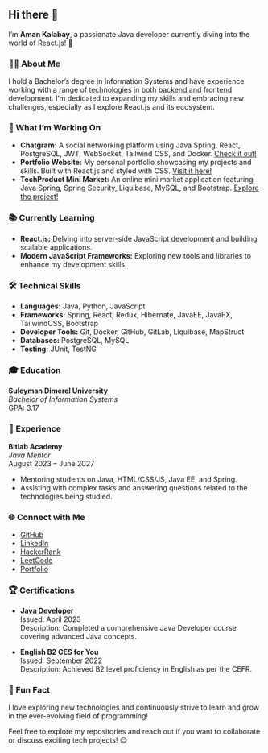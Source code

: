 
<!--
**Amansdfg/Amansdfg** is a ✨ _special_ ✨ repository because its `README.md` (this file) appears on your GitHub profile.

Here are some ideas to get you started:

- 🔭 I’m currently working on ...
- 🌱 I’m currently learning ...
- 👯 I’m looking to collaborate on ...
- 🤔 I’m looking for help with ...
- 💬 Ask me about ...
- 📫 How to reach me: ...
- 😄 Pronouns: ...
- ⚡ Fun fact: ...
-->
## Hi there 👋

I’m **Aman Kalabay**, a passionate Java developer currently diving into the world of React.js! 🚀

### 👨‍💻 About Me

I hold a Bachelor’s degree in Information Systems and have experience working with a range of technologies in both backend and frontend development. I’m dedicated to expanding my skills and embracing new challenges, especially as I explore React.js and its ecosystem.

### 🌟 What I’m Working On

- **Chatgram:** A social networking platform using Java Spring, React, PostgreSQL, JWT, WebSocket, Tailwind CSS, and Docker. [Check it out!](#)
- **Portfolio Website:** My personal portfolio showcasing my projects and skills. Built with React.js and styled with CSS. [Visit it here!](#)
- **TechProduct Mini Market:** An online mini market application featuring Java Spring, Spring Security, Liquibase, MySQL, and Bootstrap. [Explore the project!](#)

### 📚 Currently Learning

- **React.js:** Delving into server-side JavaScript development and building scalable applications.
- **Modern JavaScript Frameworks:** Exploring new tools and libraries to enhance my development skills.

### 🛠️ Technical Skills

- **Languages:** Java, Python, JavaScript
- **Frameworks:** Spring, React, Redux, Hibernate, JavaEE, JavaFX, TailwindCSS, Bootstrap
- **Developer Tools:** Git, Docker, GitHub, GitLab, Liquibase, MapStruct
- **Databases:** PostgreSQL, MySQL
- **Testing:** JUnit, TestNG

### 🎓 Education

**Suleyman Dimerel University**  
*Bachelor of Information Systems*  
GPA: 3.17

### 💼 Experience

**Bitlab Academy**  
*Java Mentor*  
August 2023 – June 2027  
- Mentoring students on Java, HTML/CSS/JS, Java EE, and Spring.
- Assisting with complex tasks and answering questions related to the technologies being studied.

### 🌐 Connect with Me

- [GitHub](https://github.com/Amansdfg)
- [LinkedIn](https://www.linkedin.com/in/amankalabay)
- [HackerRank](https://www.hackerrank.com/Amansdfg)
- [LeetCode](https://leetcode.com/Amansdfg)
- [Portfolio](#)

### 🏆 Certifications

- **Java Developer**  
  Issued: April 2023  
  Description: Completed a comprehensive Java Developer course covering advanced Java concepts.
  
- **English B2 CES for You**  
  Issued: September 2022  
  Description: Achieved B2 level proficiency in English as per the CEFR.

### 🤔 Fun Fact

I love exploring new technologies and continuously strive to learn and grow in the ever-evolving field of programming!

Feel free to explore my repositories and reach out if you want to collaborate or discuss exciting tech projects! 😊
